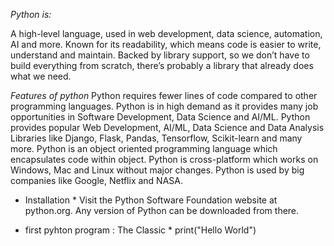 *Python is:*

A high-level language, used in web development, data science, automation, AI and more.
Known for its readability, which means code is easier to write, understand and maintain.
Backed by library support, so we don’t have to build everything from scratch, there’s probably a library that already does what we need.

*Features of python*
Python requires fewer lines of code compared to other programming languages.
Python is in high demand as it provides many job opportunities in Software Development, Data Science and AI/ML.
Python provides popular Web Development, AI/ML, Data Science and Data Analysis Libraries like Django, Flask, Pandas, Tensorflow, Scikit-learn and many more.
Python is an object oriented programming language which encapsulates code within object.
Python is cross-platform which works on Windows, Mac and Linux without major changes.
Python is used by big companies like Google, Netflix and NASA.

* Installation *
Visit the Python Software Foundation website at python.org. Any version of Python can be downloaded from there.


* first pyhton program : The Classic * 
print("Hello World")
